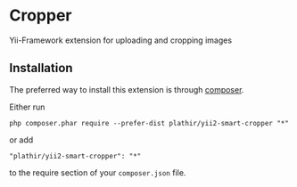 Cropper
===========
Yii-Framework extension for uploading and cropping images

Installation
------------

The preferred way to install this extension is through [composer](http://getcomposer.org/download/).

Either run

```
php composer.phar require --prefer-dist plathir/yii2-smart-cropper "*"
```

or add

```
"plathir/yii2-smart-cropper": "*"
```

to the require section of your `composer.json` file.
